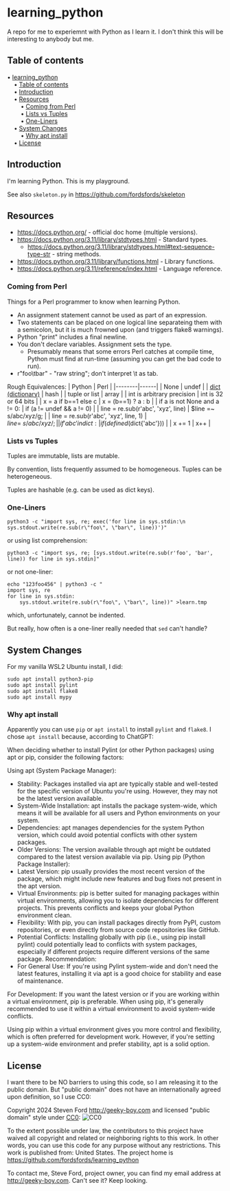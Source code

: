 # learning_python
A repo for me to experiemnt with Python as I learn it.
I don't think this will be interesting to anybody but me.


## Table of contents

<!-- mdtoc-start -->
&bull; [learning_python](#learning_python)  
&nbsp;&nbsp;&nbsp;&nbsp;&bull; [Table of contents](#table-of-contents)  
&nbsp;&nbsp;&nbsp;&nbsp;&bull; [Introduction](#introduction)  
&nbsp;&nbsp;&nbsp;&nbsp;&bull; [Resources](#resources)  
&nbsp;&nbsp;&nbsp;&nbsp;&nbsp;&nbsp;&nbsp;&nbsp;&bull; [Coming from Perl](#coming-from-perl)  
&nbsp;&nbsp;&nbsp;&nbsp;&nbsp;&nbsp;&nbsp;&nbsp;&bull; [Lists vs Tuples](#lists-vs-tuples)  
&nbsp;&nbsp;&nbsp;&nbsp;&nbsp;&nbsp;&nbsp;&nbsp;&bull; [One-Liners](#one-liners)  
&nbsp;&nbsp;&nbsp;&nbsp;&bull; [System Changes](#system-changes)  
&nbsp;&nbsp;&nbsp;&nbsp;&nbsp;&nbsp;&nbsp;&nbsp;&bull; [Why apt install](#why-apt-install)  
&nbsp;&nbsp;&nbsp;&nbsp;&bull; [License](#license)  
<!-- TOC created by '/home/sford/bin/mdtoc.pl README.md' (see https://github.com/fordsfords/mdtoc) -->
<!-- mdtoc-end -->


## Introduction

I'm learning Python. This is my playground.

See also `skeleton.py` in https://github.com/fordsfords/skeleton


## Resources

* https://docs.python.org/ - official doc home (multiple versions).
* https://docs.python.org/3.11/library/stdtypes.html - Standard types.
  + https://docs.python.org/3.11/library/stdtypes.html#text-sequence-type-str - string methods.
* https://docs.python.org/3.11/library/functions.html - Library functions.
* https://docs.python.org/3.11/reference/index.html - Language reference.

### Coming from Perl

Things for a Perl programmer to know when learning Python.

* An assignment statement cannot be used as part of an expression.
* Two statements can be placed on one logical line separateing them with a semicolon,
but it is much frowned upon (and triggers flake8 warnings).
* Python "print" includes a final newline.
* You don't declare variables. Assignment sets the type.
  + Presumably means that some errors Perl catches at compile time, Python must find at
    run-time (assuming you can get the bad code to run).
* r"foo\tbar" - "raw string"; don't interpret \t as tab.

Rough Equivalences:
| Python | Perl |
|--------|------|
| None   | undef |
| [dict (dictionary)](https://docs.python.org/3.11/library/stdtypes.html#mapping-types-dict) | hash |
| tuple or list | array |
| int is arbitrary precision | int is 32 or 64 bits |
| x = a if b==1 else c | x = (b==1) ? a : b |
| if a is not None and a != 0: | if (a != undef && a != 0) |
| line = re.sub(r'abc', 'xyz', line) | $line =~ s/abc/xyz/g; |
| line = re.sub(r'abc', 'xyz', line, 1) | $line =~ s/abc/xyz/; |
| if 'abc' in dict: | if (defined($dict{'abc'})) |
| x += 1 | x++ |


### Lists vs Tuples

Tuples are immutable, lists are mutable.

By convention, lists frequently assumed to be homogeneous.
Tuples can be heterogeneous.

Tuples are hashable (e.g. can be used as dict keys).


### One-Liners

````
python3 -c "import sys, re; exec('for line in sys.stdin:\n sys.stdout.write(re.sub(r\"foo\", \"bar\", line))')"
````
or using list comprehension:
````
python3 -c "import sys, re; [sys.stdout.write(re.sub(r'foo', 'bar', line)) for line in sys.stdin]"
````
or not one-liner:
````
echo "123foo456" | python3 -c "
import sys, re
for line in sys.stdin:
    sys.stdout.write(re.sub(r\"foo\", \"bar\", line))" >learn.tmp
````
which, unfortunately, cannot be indented.

But really, how often is a one-liner really needed that `sed` can't handle?


## System Changes

For my vanilla WSL2 Ubuntu install, I did:
````
sudo apt install python3-pip
sudo apt install pylint
sudo apt install flake8
sudo apt install mypy
````


### Why apt install

Apparently you can use `pip` or `apt install` to install `pylint` and `flake8`.
I chose `apt install` because, according to ChatGPT:

When deciding whether to install Pylint (or other Python packages) using apt or pip, consider the following factors:

Using apt (System Package Manager):
* Stability: Packages installed via apt are typically stable and well-tested for the specific version of Ubuntu you're using. However, they may not be the latest version available.
* System-Wide Installation: apt installs the package system-wide, which means it will be available for all users and Python environments on your system.
* Dependencies: apt manages dependencies for the system Python version, which could avoid potential conflicts with other system packages.
* Older Versions: The version available through apt might be outdated compared to the latest version available via pip.
Using pip (Python Package Installer):
* Latest Version: pip usually provides the most recent version of the package, which might include new features and bug fixes not present in the apt version.
* Virtual Environments: pip is better suited for managing packages within virtual environments, allowing you to isolate dependencies for different projects. This prevents conflicts and keeps your global Python environment clean.
* Flexibility: With pip, you can install packages directly from PyPI, custom repositories, or even directly from source code repositories like GitHub.
* Potential Conflicts: Installing globally with pip (i.e., using pip install pylint) could potentially lead to conflicts with system packages, especially if different projects require different versions of the same package.
Recommendation:
* For General Use: If you're using Pylint system-wide and don't need the latest features, installing it via apt is a good choice for stability and ease of maintenance.

For Development: If you want the latest version or if you are working within a virtual environment, pip is preferable. When using pip, it's generally recommended to use it within a virtual environment to avoid system-wide conflicts.

Using pip within a virtual environment gives you more control and flexibility, which is often preferred for development work. However, if you're setting up a system-wide environment and prefer stability, apt is a solid option.


## License

I want there to be NO barriers to using this code, so I am releasing it to the public domain.  But "public domain" does not have an internationally agreed upon definition, so I use CC0:

Copyright 2024 Steven Ford http://geeky-boy.com and licensed
"public domain" style under
[CC0](http://creativecommons.org/publicdomain/zero/1.0/):
![CC0](https://licensebuttons.net/p/zero/1.0/88x31.png "CC0")

To the extent possible under law, the contributors to this project have
waived all copyright and related or neighboring rights to this work.
In other words, you can use this code for any purpose without any
restrictions.  This work is published from: United States.  The project home
is https://github.com/fordsfords/learning_python

To contact me, Steve Ford, project owner, you can find my email address
at http://geeky-boy.com.  Can't see it?  Keep looking.
